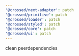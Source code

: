 ```yaml
---
'@crossed/next-adapter': patch
'@crossed/primitive': patch
'@crossed/loader': patch
'@crossed/styled': patch
'@crossed/core': patch
'@crossed/ui': patch
---
```


clean peerdependencies
